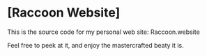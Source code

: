 # [Raccoon Website]

This is the source code for my personal web site: Raccoon.website

Feel free to peek at it, and enjoy the mastercrafted beaty it is.
